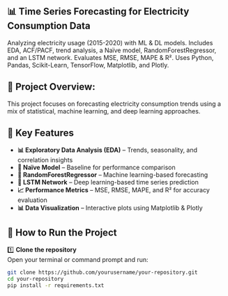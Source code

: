 ## 📊 Time Series Forecasting for Electricity Consumption Data
Analyzing electricity usage (2015-2020) with ML & DL models. Includes EDA, ACF/PACF, trend analysis, a Naïve model, RandomForestRegressor, and an LSTM network. Evaluates MSE, RMSE, MAPE & R². Uses Python, Pandas, Scikit-Learn, TensorFlow, Matplotlib, and Plotly.

## 🚀 Project Overview: 
This project focuses on forecasting electricity consumption trends using a mix of statistical, machine learning, and deep learning approaches.

## 🔹 Key Features

- **📊 Exploratory Data Analysis (EDA)** – Trends, seasonality, and correlation insights  
- **📌 Naïve Model** – Baseline for performance comparison  
- **🤖 RandomForestRegressor** – Machine learning-based forecasting  
- **🧠 LSTM Network** – Deep learning-based time series prediction  
- **📈 Performance Metrics** – MSE, RMSE, MAPE, and R² for accuracy evaluation  
- **📊 Data Visualization** – Interactive plots using Matplotlib & Plotly  


## 🏁 How to Run the Project

1️⃣ **Clone the repository**  
Open your terminal or command prompt and run:  
```bash
git clone https://github.com/yourusername/your-repository.git
cd your-repository
pip install -r requirements.txt
